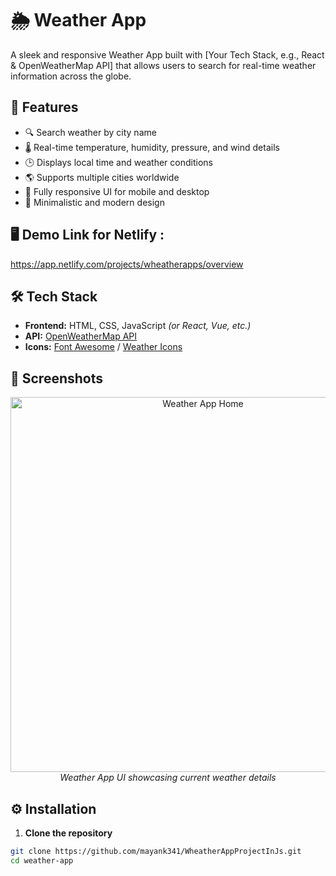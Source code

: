 # 🌦️ Weather App

A sleek and responsive Weather App built with [Your Tech Stack, e.g., React & OpenWeatherMap API] that allows users to search for real-time weather information across the globe. 

## 🚀 Features

- 🔍 Search weather by city name
- 🌡️ Real-time temperature, humidity, pressure, and wind details
- 🕒 Displays local time and weather conditions
- 🌎 Supports multiple cities worldwide
- 📱 Fully responsive UI for mobile and desktop
- 🎨 Minimalistic and modern design

## 🖥️ Demo Link for Netlify  :

https://app.netlify.com/projects/wheatherapps/overview

## 🛠️ Tech Stack

- **Frontend:** HTML, CSS, JavaScript *(or React, Vue, etc.)*
- **API:** [OpenWeatherMap API](https://openweathermap.org/api)
- **Icons:** [Font Awesome](https://fontawesome.com/) / [Weather Icons](https://erikflowers.github.io/weather-icons/)

## 📸 Screenshots

<!-- Add screenshots here -->
<p align="center">
  <img src="screenshots/screenshot1.png" alt="Weather App Home" width="600"/>
  <br>
  <em>Weather App UI showcasing current weather details</em>
</p>

## ⚙️ Installation

1. **Clone the repository**

```bash
git clone https://github.com/mayank341/WheatherAppProjectInJs.git
cd weather-app
